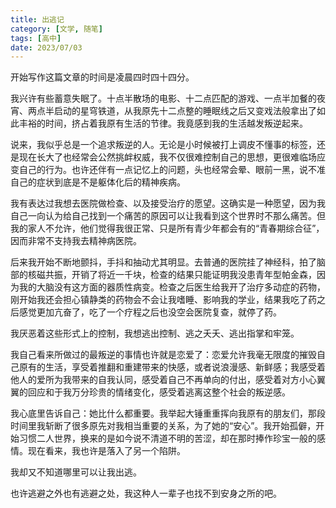 ```yaml
---
title: 出逃记
category: [文学, 随笔]
tags: [高中]
date: 2023/07/03
---
```


开始写作这篇文章的时间是凌晨四时四十四分。

<!-- more -->

我兴许有些蓄意失眠了。十点半散场的电影、十二点匹配的游戏、一点半加餐的夜宵、两点半启动的星穹铁道，从我原先十二点整的睡眠线之后又变戏法般拿出了如此丰裕的时间，挤占着我原有生活的节律。我竟感到我的生活越发叛逆起来。

说来，我似乎总是一个追求叛逆的人。无论是小时候被打上调皮不懂事的标签，还是现在长大了也经常会公然挑衅权威，我不仅很难控制自己的思想，更很难临场应变自己的行为。也许还伴有一点记忆上的问题，头也经常会晕、眼前一黑，说不准自己的症状到底是不是躯体化后的精神疾病。

我有表达过我想去医院做检查、以及接受治疗的愿望。这确实是一种愿望，因为我自己一向认为给自己找到一个痛苦的原因可以让我看到这个世界时不那么痛苦。但我的家人不允许，他们觉得我很正常、只是所有青少年都会有的“青春期综合征”，因而非常不支持我去精神病医院。

后来我开始不断地颤抖，手抖和抽动尤其明显。去普通的医院挂了神经科，拍了脑部的核磁共振，开销了将近一千块，检查的结果只能证明我没患青年型帕金森，因为我的大脑没有这方面的器质性病变。检查之后医生给我开了治疗多动症的药物，刚开始我还会担心镇静类的药物会不会让我嗜睡、影响我的学业，结果我吃了药之后感觉更加亢奋了，吃了一个疗程之后也没空会医院复查，就停了药。

我厌恶着这些形式上的控制，我想逃出控制、逃之夭夭、逃出指掌和牢笼。

我自己看来所做过的最叛逆的事情也许就是恋爱了：恋爱允许我毫无限度的摧毁自己原有的生活，享受着推翻和重建带来的快感，或者说浪漫感、新鲜感；我感受着他人的爱所为我带来的自我认同，感受着自己不再单向的付出，感受着对方小心翼翼的回应和于我万分珍贵的情绪变化，感受着逃离这整个社会的叛逆感。

我心底里告诉自己：她比什么都重要。我举起大锤重重挥向我原有的朋友们，那段时间里我斩断了很多原先对我相当重要的关系，为了她的“安心”。我开始孤僻，开始习惯二人世界，换来的是如今说不清道不明的苦涩，却在那时捧作珍宝一般的感情。现在看来，我也许是落入了另一个陷阱。

我却又不知道哪里可以让我出逃。

也许逃避之外也有逃避之处，我这种人一辈子也找不到安身之所的吧。